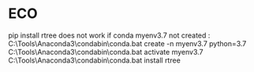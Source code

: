 # ECO
pip install rtree does not work
if conda myenv3.7 not created : C:\Tools\Anaconda3\condabin\conda.bat create -n myenv3.7 python=3.7
C:\Tools\Anaconda3\condabin\conda.bat activate myenv3.7
C:\Tools\Anaconda3\condabin\conda.bat install rtree


